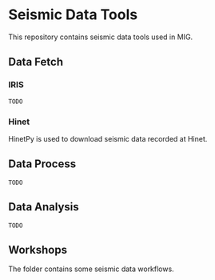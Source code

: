 # Seismic Data Tools

This repository contains seismic data tools used in MIG.

## Data Fetch

### IRIS

`TODO`

### Hinet

HinetPy is used to download seismic data recorded at Hinet.

## Data Process

`TODO`

## Data Analysis

`TODO`

## Workshops

The folder contains some seismic data workflows.

